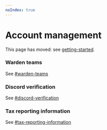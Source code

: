 ```yaml
---
noIndex: true
---
```


# Account management

This page has moved: see [getting-started](../getting-started/ "mention").

### Warden teams

See [#warden-teams](../getting-started/#warden-teams "mention")

### Discord verification

See [#discord-verification](../getting-started/#discord-verification "mention")

### Tax reporting information

See [#tax-reporting-information](../getting-started/#tax-reporting-information "mention")
